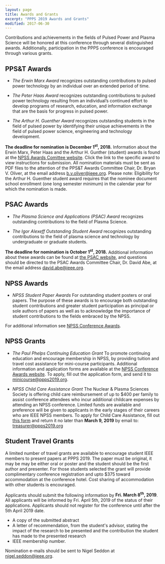 ```yaml
---
layout: page
title: Awards and Grants
excerpt: "PPPS 2019 Awards and Grants"
modified: 2017-06-30
---
```


Contributions and achievements in the fields of Pulsed Power and Plasma Science will be honored at this conference through several distinguished awards. Additionally, participation in the PPPS conference is encouraged through various grants.

## PPS&T Awards

* _The Erwin Marx Award_ recognizes outstanding contributions to pulsed power technology by an individual over an extended period of time.

* _The Peter Haas Award_ recognizes outstanding contributions to pulsed power technology resulting from an individual’s continued effort to develop programs of research, education, and information exchange that are the basis for progress in pulsed power.

* _The Arthur H. Guenther Award_ recognizes outstanding students in the field of pulsed power by identifying their unique achievements in the field of pulsed power science, engineering and technology development. 

**The deadline for nomination is December 1<sup>st</sup>, 2018.**  Information about the Erwin Marx, Peter Haas and the Arthur H. Gunther (student) awards is found at the [NPSS Awards Comittee website](http://ieee-npss.org/awards/technical-committee-awards/). Click the link to the specific award to view instructions for submission.  All nomination materials must be sent as PDF files to the attention of the PPS&T Awards Committee Chair, Dr. Bryan V. Oliver, at the email address [b.v.oliver@ieee.org](mailto:b.v.oliver@ieee.org). Please note: Eligibility for the Arthur H. Guenther student award requires that the nominee document school enrollment (one long semester minimum) in the calendar year for which the nomination is made. 


## PSAC Awards

* _The Plasma Science and Applications (PSAC) Award_ recognizes outstanding contributions to the field of Plasma Science.

* _The Igor Alexeff Outstanding Student Award_ recognizes outstanding contributions to the field of plasma science and technology by undergraduate or graduate students.

**The deadline for nomination is October 1<sup>st</sup>, 2018.** Additional information about these awards can be found at [the PSAC website](http://ieee-npss.org/technical-committees/plasma-science-and-applications/), and questions should be directed to the PSAC Awards Committee Chair, Dr. David Abe, at the email address [david.abe@ieee.org](mailto:david.abe@ieee.org).

## NPSS Awards

* _NPSS Student Paper Awards_ For outstanding student posters or oral papers. The purpose of these awards is to encourage both outstanding student contributions and greater student participation as principal or sole authors of papers as well as to acknowledge the importance of student contributions to the fields embraced by the NPSS.

For additional information see [NPSS Conference Awards](http://ieee-npss.org/awards/conference-awards/).

## NPSS Grants

* _The Paul Phelps Continuing Education Grant_ To promote continuing education and encourage membership in NPSS, by providing tuition and travel cost assistance for mini-course participants. Additional information and application forms are available at the [NPSS Conference Awards website](http://ieee-npss.org/awards/conference-awards/). To apply, fill out the application form, and send it to [minicourse@ppps2019.org](mailto:minicourse@ppps2019.org).

* _NPSS Child Care Assistance Grant_ The Nuclear & Plasma Sciences Society is offering child care reimbursement of up to $400 per family to assist conference attendees who incur additional childcare expenses by attending an NPSS conference. Limited funds are available and preference will be given to applicants in the early stages of their careers who are IEEE NPSS members. To apply for Child Care Assistance, fill out [this form](/assets/PPPS2019_CCA_Application.docx) and return it no later than **March 9, 2019** by email to: [treasurer@ppps2019.org](mailto:treasurer@ppps2019.org)

## Student Travel Grants

A limited number of travel grants are available to encourage student IEEE members to present papers at PPPS 2019. The paper must be original, it may be may be either oral or poster and the student should be the first author and presenter. For those students selected the grant will provide complimentary conference registration and upto $375 toward accommodation at the conference hotel. Cost sharing of accommodation with other students is encouraged.

Applicants should submit the following information by **Fri. March 8<sup>th</sup>, 2019**.  All applicants will be informed by Fri. April 5th, 2019 of the status of their applications.  Applicants should not register for the conference until after the 5th April 2019 date.
* A copy of the submitted abstract
* A letter of recommendation, from the student's advisor, stating the impact of the research to be presented and the contribution the student has made to the presented research
* IEEE membership number.

Nomination e-mails should be sent to Nigel Seddon at [nigel.seddon@ieee.org](mailto:nigel.seddon@ieee.org).



